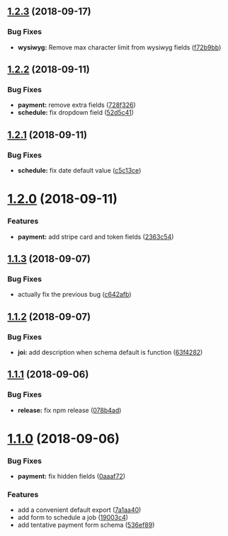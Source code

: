 ## [1.2.3](https://github.com/oscar-g/job-board-schema/compare/v1.2.2...v1.2.3) (2018-09-17)


### Bug Fixes

* **wysiwyg:** Remove max character limit from wysiwyg fields ([f72b9bb](https://github.com/oscar-g/job-board-schema/commit/f72b9bb))

## [1.2.2](https://github.com/oscar-g/job-board-schema/compare/v1.2.1...v1.2.2) (2018-09-11)


### Bug Fixes

* **payment:** remove extra fields ([728f326](https://github.com/oscar-g/job-board-schema/commit/728f326))
* **schedule:** fix dropdown field ([52d5c41](https://github.com/oscar-g/job-board-schema/commit/52d5c41))

## [1.2.1](https://github.com/oscar-g/job-board-schema/compare/v1.2.0...v1.2.1) (2018-09-11)


### Bug Fixes

* **schedule:** fix date default value ([c5c13ce](https://github.com/oscar-g/job-board-schema/commit/c5c13ce))

# [1.2.0](https://github.com/oscar-g/job-board-schema/compare/v1.1.3...v1.2.0) (2018-09-11)


### Features

* **payment:** add stripe card and token fields ([2363c54](https://github.com/oscar-g/job-board-schema/commit/2363c54))

## [1.1.3](https://github.com/oscar-g/job-board-schema/compare/v1.1.2...v1.1.3) (2018-09-07)


### Bug Fixes

* actually fix the previous bug ([c642afb](https://github.com/oscar-g/job-board-schema/commit/c642afb))

## [1.1.2](https://github.com/oscar-g/job-board-schema/compare/v1.1.1...v1.1.2) (2018-09-07)


### Bug Fixes

* **joi:** add description when schema default is function ([63f4282](https://github.com/oscar-g/job-board-schema/commit/63f4282))

## [1.1.1](https://github.com/oscar-g/job-board-schema/compare/v1.1.0...v1.1.1) (2018-09-06)


### Bug Fixes

* **release:** fix npm release ([078b4ad](https://github.com/oscar-g/job-board-schema/commit/078b4ad))

# [1.1.0](https://github.com/oscar-g/job-board-schema/compare/v1.0.5...v1.1.0) (2018-09-06)


### Bug Fixes

* **payment:** fix hidden fields ([0aaaf72](https://github.com/oscar-g/job-board-schema/commit/0aaaf72))


### Features

* add a convenient default export ([7a1aa40](https://github.com/oscar-g/job-board-schema/commit/7a1aa40))
* add form to schedule a job ([19003c4](https://github.com/oscar-g/job-board-schema/commit/19003c4))
* add tentative payment form schema ([536ef89](https://github.com/oscar-g/job-board-schema/commit/536ef89))
